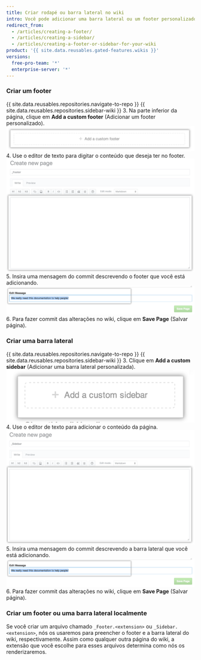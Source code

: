```yaml
---
title: Criar rodapé ou barra lateral no wiki
intro: Você pode adicionar uma barra lateral ou um footer personalizado para seu wiki a fim de fornecer aos leitores informações mais contextuais.
redirect_from:
  - /articles/creating-a-footer/
  - /articles/creating-a-sidebar/
  - /articles/creating-a-footer-or-sidebar-for-your-wiki
product: '{{ site.data.reusables.gated-features.wikis }}'
versions:
  free-pro-team: '*'
  enterprise-server: '*'
---
```


### Criar um footer

{{ site.data.reusables.repositories.navigate-to-repo }}
{{ site.data.reusables.repositories.sidebar-wiki }}
3. Na parte inferior da página, clique em **Add a custom footer** (Adicionar um footer personalizado). ![Seção wiki e footer](/assets/images/help/wiki/wiki_add_footer.png)
4. Use o editor de texto para digitar o conteúdo que deseja ter no footer. ![WYSIWYG do wiki](/assets/images/help/wiki/wiki-footer.png)
5. Insira uma mensagem do commit descrevendo o footer que você está adicionando. ![Mensagem do commit do wiki](/assets/images/help/wiki/wiki_commit_message.png)
6. Para fazer commit das alterações no wiki, clique em **Save Page** (Salvar página).

### Criar uma barra lateral

{{ site.data.reusables.repositories.navigate-to-repo }}
{{ site.data.reusables.repositories.sidebar-wiki }}
3. Clique em **Add a custom sidebar** (Adicionar uma barra lateral personalizada). ![Seção de adição da barra lateral do wiki](/assets/images/help/wiki/wiki_add_sidebar.png)
4. Use o editor de texto para adicionar o conteúdo da página. ![WYSIWYG do wiki](/assets/images/help/wiki/wiki-sidebar.png)
5. Insira uma mensagem do commit descrevendo a barra lateral que você está adicionando. ![Mensagem do commit do wiki](/assets/images/help/wiki/wiki_commit_message.png)
6. Para fazer commit das alterações no wiki, clique em **Save Page** (Salvar página).

### Criar um footer ou uma barra lateral localmente

Se você criar um arquivo chamado `_Footer.<extension>` ou `_Sidebar.<extension>`, nós os usaremos para preencher o footer e a barra lateral do wiki, respectivamente. Assim como qualquer outra página do wiki, a extensão que você escolhe para esses arquivos determina como nós os renderizaremos.
